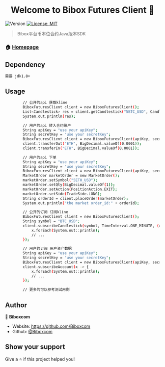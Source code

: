 <h1 align="center">Welcome to Bibox Futures Client 👋</h1>
<p>
  <img alt="Version" src="https://img.shields.io/badge/version-v1.0.0-blue.svg?cacheSeconds=2592000" />
  <a href="#" target="_blank">
    <img alt="License: MIT" src="https://img.shields.io/badge/License-MIT-yellow.svg" />
  </a>
</p>

> Bibox平台币本位合约Java版本SDK

### 🏠 [Homepage](https://futures.bibox.me/zh/futures)

## Dependency

```sh
需要 jdk1.8+
```

## Usage

```sh
        // 公开的api 获取kline
        BiboxFuturesClient client = new BiboxFuturesClient();
        List<Candlestick> res = client.getCandlestick("5BTC_USD", CandlestickInterval.WEEKLY,10);
        System.out.println(res);
        
        // 用户的api 转入合约账户
        String apiKey = "use your apiKey";
        String secretKey = "use your secretKey";
        BiboxFuturesClient client = new BiboxFuturesClient(apiKey, secretKey);
        client.transferOut("ETH", BigDecimal.valueOf(0.0001));
        client.transferIn("ETH", BigDecimal.valueOf(0.0001));
        
        // 用户的api 下单
        String apiKey = "use your apiKey";
        String secretKey = "use your secretKey";
        BiboxFuturesClient client = new BiboxFuturesClient(apiKey, secretKey);
        MarketOrder marketOrder = new MarketOrder();
        marketOrder.setSymbol("5ETH_USD");
        marketOrder.setQty(BigDecimal.valueOf(1));
        marketOrder.setAction(PositionAction.EXIT);
        marketOrder.setSide(TradeSide.LONG);
        String orderId = client.placeOrder(marketOrder);
        System.out.println("the market order_id:" + orderId);
        
        // 公开的订阅 订阅kline
        BiboxFuturesClient client = new BiboxFuturesClient();
        String symbol = "BTC_USD";
        client.subscribeCandlestick(symbol, TimeInterval.ONE_MINUTE, (x) -> {
            x.forEach(System.out::println);
            // ...
        });
        
        // 用户的订阅 用户资产数据
        String apiKey = "use your apiKey";
        String secretKey = "use your secretKey";
        BiboxFuturesClient client = new BiboxFuturesClient(apiKey, secretKey);
        client.subscribeAccount(x -> {
            x.forEach(System.out::println);
            // ...
        });
        
        // 更多的可以参考测试用例
```

## Author

👤 **Biboxcom**

* Website: https://github.com/Biboxcom
* Github: [@Biboxcom](https://github.com/Biboxcom)

## Show your support

Give a ⭐️ if this project helped you!



